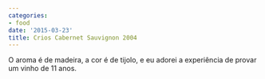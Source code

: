 ```yaml
---
categories:
- food
date: '2015-03-23'
title: Crios Cabernet Sauvignon 2004
---
```


O aroma é de madeira, a cor é de tijolo, e eu adorei a experiência de provar um vinho de 11 anos.